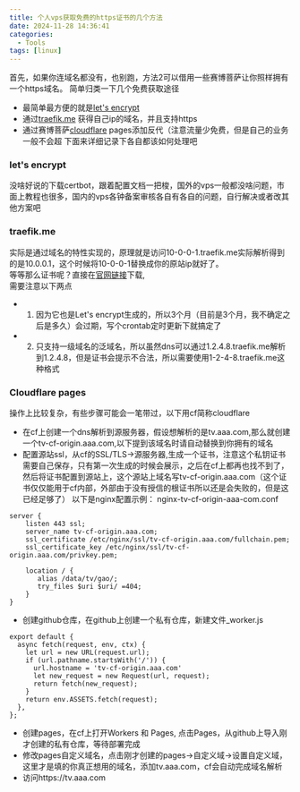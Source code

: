 ```yaml
---
title: 个人vps获取免费的https证书的几个方法
date: 2024-11-28 14:36:41
categories:
  - Tools
tags: [linux]
---
```



首先，如果你连域名都没有，也别跑，方法2可以借用一些赛博菩萨让你照样拥有一个https域名。
简单归类一下几个免费获取途径
- 最简单最方便的就是[let's encrypt](https://letsencrypt.org/)
- 通过[traefik.me](https://traefik.me/) 获得自己ip的域名，并且支持https
- 通过赛博菩萨[cloudflare](https://cloudflare.com) pages添加反代（注意流量少免费，但是自己的业务一般不会超
下面来详细记录下各自都该如何处理吧<!--more-->

### let's encrypt
没啥好说的下载certbot，跟着配置文档一把梭，国外的vps一般都没啥问题，市面上教程也很多，国内的vps各钟备案审核各自有各自的问题，自行解决或者改其他方案吧


### traefik.me
实际是通过域名的特性实现的，原理就是访问10-0-0-1.traefik.me实际解析得到的是10.0.0.1，这个时候将10-0-0-1替换成你的原站ip就好了。  
等等那么证书呢？直接在[官网链接](https://traefik.me/#:~:text=Thanks%20to%20Let%27s%20encrypt%2C%20a%20wildcard%20certificate%20is%20available%20for%20*.traefik.me.%0AJust%20grab%20the%20files%20here)下载,  
需要注意以下两点
- 1. 因为它也是Let's encrypt生成的，所以3个月（目前是3个月，我不确定之后是多久）会过期，写个crontab定时更新下就搞定了
- 2. 只支持一级域名的泛域名，所以虽然dns可以通过1.2.4.8.traefik.me解析到1.2.4.8，但是证书会提示不合法，所以需要使用1-2-4-8.traefik.me这种格式


### Cloudflare pages
操作上比较复杂，有些步骤可能会一笔带过，以下用cf简称cloudflare
- 在cf上创建一个dns解析到源服务器，假设想解析的是tv.aaa.com,那么就创建一个tv-cf-origin.aaa.com,以下提到该域名时请自动替换到你拥有的域名
- 配置源站ssl，从cf的SSL/TLS->源服务器,生成一个证书，注意这个私钥证书需要自己保存，只有第一次生成的时候会展示，之后在cf上都再也找不到了，然后将证书配置到源站上，这个源站上域名写tv-cf-origin.aaa.com（这个证书仅仅能用于cf内部，外部由于没有授信的根证书所以还是会失败的，但是这已经足够了）
以下是nginx配置示例： 
nginx-tv-cf-origin-aaa-com.conf
```
server {
    listen 443 ssl;
    server_name tv-cf-origin.aaa.com;
    ssl_certificate /etc/nginx/ssl/tv-cf-origin.aaa.com/fullchain.pem;
    ssl_certificate_key /etc/nginx/ssl/tv-cf-origin.aaa.com/privkey.pem;

    location / {
       alias /data/tv/gao/;
       try_files $uri $uri/ =404;
    }
}
```

- 创建github仓库，在github上创建一个私有仓库，新建文件_worker.js
```
export default {
  async fetch(request, env, ctx) {
    let url = new URL(request.url);
    if (url.pathname.startsWith('/')) {
      url.hostname = 'tv-cf-origin.aaa.com'
      let new_request = new Request(url, request);
      return fetch(new_request);
    }
    return env.ASSETS.fetch(request);
  },
};
```
- 创建pages，在cf上打开Workers 和 Pages, 点击Pages，从github上导入刚才创建的私有仓库，等待部署完成
- 修改pages自定义域名，点击刚才创建的pages->自定义域->设置自定义域， 这里才是填的你真正想用的域名，添加tv.aaa.com，cf会自动完成域名解析
- 访问https://tv.aaa.com

